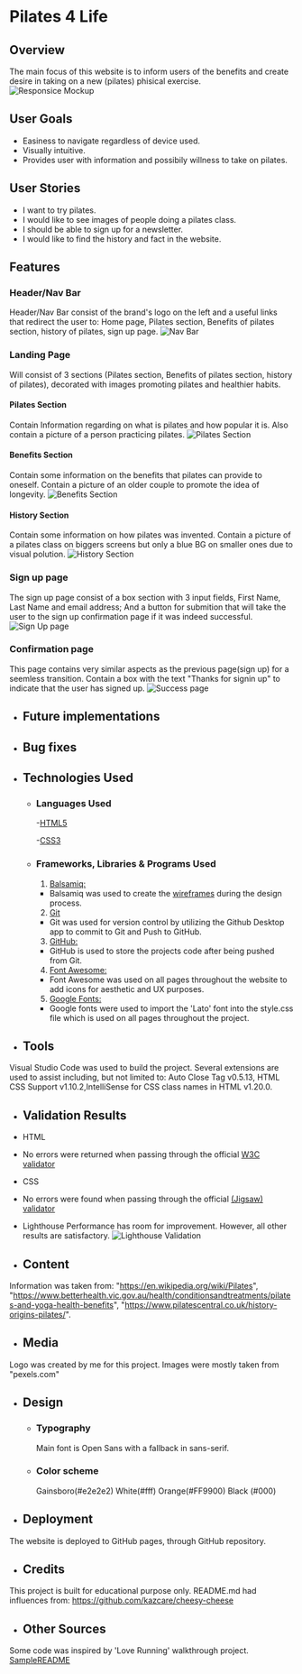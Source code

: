 # Pilates 4 Life

## Overview
The main focus of this website is to inform users of the benefits and create desire in taking on a new (pilates) phisical exercise.   
![Responsice Mockup](https://github.com/nellymaw/pilates-4-life/blob/main/assets/Validation/responsiveness.png)

## User Goals
* Easiness to navigate regardless of device used.
* Visually intuitive.
* Provides user with information and possibily willness to take on pilates.
    
## User Stories
* I want to try pilates.
* I would like to see images of people doing a pilates class.
* I should be able to sign up for a newsletter.
* I would like to find the history and fact in the website.

## Features
### Header/Nav Bar
Header/Nav Bar consist of the brand's logo on the left and a useful links that redirect the user to: Home page, Pilates section, Benefits of pilates section, history of pilates, sign up page.
![Nav Bar](https://github.com/nellymaw/pilates-4-life/blob/main/assets/readme-content/navbar.png)

### Landing Page
Will consist of 3 sections (Pilates section, Benefits of pilates section, history of pilates), decorated with images promoting pilates and healthier habits.
#### Pilates Section
Contain Information regarding on what is pilates and how popular it is. Also contain a picture of a person practicing pilates.
![Pilates Section](https://github.com/nellymaw/pilates-4-life/blob/main/assets/readme-content/pilates-section.png)

#### Benefits Section
Contain some information on the benefits that pilates can provide to oneself. Contain a picture of an older couple to promote the idea of longevity.
![Benefits Section](https://github.com/nellymaw/pilates-4-life/blob/main/assets/readme-content/benefits-section.png)

#### History Section
Contain some information on how pilates was invented. Contain a picture of a pilates class on biggers screens but only a blue BG on smaller ones due to visual polution.
![History Section](https://github.com/nellymaw/pilates-4-life/blob/main/assets/readme-content/history-section.png)

### Sign up page
The sign up page consist of a box section with 3 input fields, First Name, Last Name and email address; And a button for submition that will take the user to the sign up confirmation page if it was indeed successful.
![Sign Up page](https://github.com/nellymaw/pilates-4-life/blob/main/assets/readme-content/sign-up.png)

### Confirmation page
This page contains very similar aspects as the previous page(sign up) for a seemless transition. Contain a box with the text "Thanks for signin up" to indicate that the user has signed up.
![Success page](https://github.com/nellymaw/pilates-4-life/blob/main/assets/readme-content/success.png)

-   ## Future implementations

-   ## Bug fixes
        
-   ## Technologies Used
    -   ### Languages Used
        -[HTML5](https://en.wikipedia.org/wiki/HTML5)

        -[CSS3](https://en.wikipedia.org/wiki/Cascading_Style_Sheets)

    -   ### Frameworks, Libraries & Programs Used
        1. [Balsamiq:](https://balsamiq.com/)
        - Balsamiq was used to create the [wireframes](https://github.com/) during the design process.
        2. [Git](https://git-scm.com/)
        - Git was used for version control by utilizing the Github Desktop app to commit to Git and Push to GitHub.
        3. [GitHub:](https://github.com/)
        - GitHub is used to store the projects code after being pushed from Git.
        4. [Font Awesome:](https://fontawesome.com/)
        - Font Awesome was used on all pages throughout the website to add icons for aesthetic and UX purposes.
        5. [Google Fonts:](https://fonts.google.com/)
        - Google fonts were used to import the 'Lato' font into the style.css file which is used on all pages throughout the project.

-   ## Tools
Visual Studio Code was used to build the project. Several extensions are used to assist including, but not limited to: Auto Close Tag v0.5.13, HTML CSS Support v1.10.2,IntelliSense for CSS class names in HTML v1.20.0.

-   ## Validation Results
- HTML
- No errors were returned when passing through the official [W3C validator](https://validator.w3.org/nu/?doc=https%3A%2F%2Fnellymaw.github.io%2Fpilates-4-life%2Findex.html)

- CSS
- No errors were found when passing through the official [(Jigsaw) validator](https://jigsaw.w3.org/css-validator/validator?uri=https%3A%2F%2Fnellymaw.github.io%2Fpilates-4-life&profile=css3svg&usermedium=all&warning=1&vextwarning=&lang=en)

- Lighthouse
        Performance has room for improvement. However, all other results are satisfactory.
![Lighthouse Validation](https://github.com/nellymaw/pilates-4-life/blob/main/assets/Validation/lighthouse-main.png)

-   ## Content
Information was taken from: 
        "https://en.wikipedia.org/wiki/Pilates",
        "https://www.betterhealth.vic.gov.au/health/conditionsandtreatments/pilates-and-yoga-health-benefits",
        "https://www.pilatescentral.co.uk/history-origins-pilates/".

-   ## Media
Logo was created by me for this project.
Images were mostly taken from "pexels.com"

-   ## Design
    -   ### Typography
        Main font is Open Sans with a fallback in sans-serif.
    -   ### Color scheme
        Gainsboro(#e2e2e2)
        White(#fff)
        Orange(#FF9900)
        Black (#000)


-   ## Deployment
The website is deployed to GitHub pages, through GitHub repository.

-   ## Credits
This project is built for educational purpose only.
README.md had influences from: https://github.com/kazcare/cheesy-cheese

-   ## Other Sources
Some code was inspired by 'Love Running' walkthrough project.
[SampleREADME](https://github.com/Code-Institute-Solutions/SampleREADME)